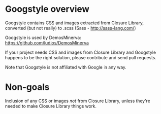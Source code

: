 Googstyle overview
==================

Googstyle contains CSS and images extracted from Closure Library,
converted (but not really) to .scss (Sass - http://sass-lang.com/)

Googstyle is used by DemosMinerva: https://github.com/ludios/DemosMinerva

If your project needs CSS and images from Closure Library and Googstyle
happens to be the right solution, please contribute and send pull requests.

Note that Googstyle is not affiliated with Google in any way.


Non-goals
=========

Inclusion of any CSS or images *not* from Closure Library, unless
they're needed to make Closure Library things work.
